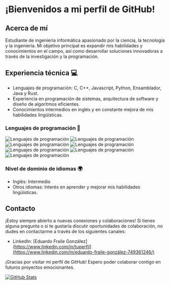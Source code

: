 # ¡Bienvenidos a mi perfil de GitHub!

## Acerca de mí

Estudiante de ingeniería informática apasionado por la ciencia, la tecnología y la ingeniería. Mi objetivo principal es expandir mis habilidades y conocimientos en el campo, así como desarrollar soluciones innovadoras a través de la investigación y la programación.

## Experiencia técnica 💻

- Lenguajes de programación: C, C++, Javascript, Python, Ensamblador, Java y Rust.
- Experiencia en programación de sistemas, arquitectura de software y diseño de algoritmos eficientes.
- Conocimientos intermedios en inglés y en constante mejora de mis habilidades lingüísticas.

### Lenguajes de programación 🚀

![Lenguajes de programación](https://img.shields.io/badge/C-20%25-blue?style=for-the-badge&logo=c)
![Lenguajes de programación](https://img.shields.io/badge/C++-15%25-blueviolet?style=for-the-badge&logo=c%2B%2B)
![Lenguajes de programación](https://img.shields.io/badge/JavaScript-10%25-yellow?style=for-the-badge&logo=javascript)
![Lenguajes de programación](https://img.shields.io/badge/Python-20%25-brightgreen?style=for-the-badge&logo=python)
![Lenguajes de programación](https://img.shields.io/badge/Ensamblador-5%25-orange?style=for-the-badge&logo=assembly)
![Lenguajes de programación](https://img.shields.io/badge/Java-15%25-critical?style=for-the-badge&logo=java)
![Lenguajes de programación](https://img.shields.io/badge/Rust-15%25-success?style=for-the-badge&logo=rust)

### Nivel de dominio de idiomas 🌍

- Inglés: Intermedio
- Otros idiomas: Interés en aprender y mejorar mis habilidades lingüísticas.

## Contacto

¡Estoy siempre abierto a nuevas conexiones y colaboraciones! Si tienes alguna pregunta o si te gustaría discutir oportunidades de colaboración, no dudes en contactarme a través de los siguientes canales:

- LinkedIn: [Eduardo Fraile González](https://www.linkedin.com/in/tuperfil](https://www.linkedin.com/in/eduardo-fraile-gonzález-749361246/)

¡Gracias por visitar mi perfil de GitHub! Espero poder colaborar contigo en futuros proyectos emocionantes.

[![GitHub Stats](https://github-readme-stats.vercel.app/api?username=Efraileg&show_icons=true)](https://github.com/Efraileg)
